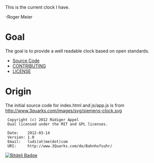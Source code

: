 This is the current clock I have.

-Roger Meier

# Goal

The goal is to provide a well readable clock based on open standards.

* [Source Code](https://github.com/bufferoverflow/clock/)
* [CONTRIBUTING](CONTRIBUTING.md)
* [LICENSE](LICENSE.md)

# Origin
The initial source code for index.html and js/app.js is from http://www.3quarks.com/images/svg/siemens-clock.svg

     Copyright (c) 2012 Rüdiger Appel
     Dual licensed under the MIT and GPL licenses.

     Date:    2012-03-14
     Version: 1.0
     Email:   ludi(at)me(dot)com
     URI:     http://www.3Quarks.com/de/Bahnhofsuhr/


[![Bitdeli Badge](https://d2weczhvl823v0.cloudfront.net/bufferoverflow/clock/trend.png)](https://bitdeli.com/free "Bitdeli Badge")

